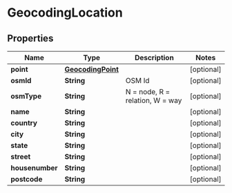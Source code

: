
# GeocodingLocation

## Properties
Name | Type | Description | Notes
------------ | ------------- | ------------- | -------------
**point** | [**GeocodingPoint**](GeocodingPoint.md) |  |  [optional]
**osmId** | **String** | OSM Id |  [optional]
**osmType** | **String** | N &#x3D; node, R &#x3D; relation, W &#x3D; way |  [optional]
**name** | **String** |  |  [optional]
**country** | **String** |  |  [optional]
**city** | **String** |  |  [optional]
**state** | **String** |  |  [optional]
**street** | **String** |  |  [optional]
**housenumber** | **String** |  |  [optional]
**postcode** | **String** |  |  [optional]



